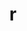 ---
title: "r"
layout: cache
categories: [package, develop]
meta: {"compilers": ["gcc@=11.4.0", "gcc@=7.5.0", "gcc@=9.4.0", "oneapi@=2024.2.1"], "num_specs": 40, "num_specs_by_stack": {"build_systems": 9, "e4s": 10, "e4s-oneapi": 10, "e4s-power": 1, "hep": 10, "root": 40}, "oss": ["ubuntu18.04", "ubuntu20.04", "ubuntu22.04"], "platforms": ["linux"], "stacks": ["build_systems", "e4s", "e4s-oneapi", "e4s-power", "hep", "root"], "targets": ["ppc64le", "x86_64_v3"], "versions": ["4.4.2"]}
spec_details: [{"compiler": "gcc@=11.4.0", "hash": "2uy5mksz42zd4e3q5xzln7xeaj5iivi7", "os": "ubuntu22.04", "platform": "linux", "size": "-", "stacks": ["e4s", "root"], "target": "x86_64_v3", "variants": ["~X", "build_system=autotools", "~memory_profiling", "patches=abc572d", "~rmath"], "versions": ["4.4.2"]}, {"compiler": "gcc@=11.4.0", "hash": "5ar7dhmebjqxhurqvkz2lgffilw7p2zd", "os": "ubuntu22.04", "platform": "linux", "size": "-", "stacks": ["hep", "root"], "target": "x86_64_v3", "variants": ["~X", "build_system=autotools", "~memory_profiling", "patches=abc572d", "~rmath"], "versions": ["4.4.2"]}, {"compiler": "gcc@=11.4.0", "hash": "5g6cwklad4iqh64g4ozi6nsfkgogkyaf", "os": "ubuntu22.04", "platform": "linux", "size": "-", "stacks": ["e4s", "root"], "target": "x86_64_v3", "variants": ["~X", "build_system=autotools", "~memory_profiling", "patches=abc572d", "~rmath"], "versions": ["4.4.2"]}, {"compiler": "oneapi@=2024.2.1", "hash": "5naauu3ozfswaxbskca6b3c3xyeiua6j", "os": "ubuntu22.04", "platform": "linux", "size": "-", "stacks": ["e4s-oneapi", "root"], "target": "x86_64_v3", "variants": ["~X", "build_system=autotools", "~memory_profiling", "patches=abc572d", "~rmath"], "versions": ["4.4.2"]}, {"compiler": "gcc@=11.4.0", "hash": "5nu47y76ep3n4y7svbl5hxrg7p47o3zx", "os": "ubuntu22.04", "platform": "linux", "size": "-", "stacks": ["hep", "root"], "target": "x86_64_v3", "variants": ["~X", "build_system=autotools", "~memory_profiling", "patches=abc572d", "~rmath"], "versions": ["4.4.2"]}, {"compiler": "gcc@=11.4.0", "hash": "66qjbmmmkyfim43xwtn5xdxchjqvuofk", "os": "ubuntu22.04", "platform": "linux", "size": "-", "stacks": ["e4s", "root"], "target": "x86_64_v3", "variants": ["~X", "build_system=autotools", "~memory_profiling", "patches=abc572d", "~rmath"], "versions": ["4.4.2"]}, {"compiler": "oneapi@=2024.2.1", "hash": "6kfhr27iib6yiv6xfqvlhawovu7usifw", "os": "ubuntu22.04", "platform": "linux", "size": "-", "stacks": ["e4s-oneapi", "root"], "target": "x86_64_v3", "variants": ["~X", "build_system=autotools", "~memory_profiling", "patches=abc572d", "~rmath"], "versions": ["4.4.2"]}, {"compiler": "oneapi@=2024.2.1", "hash": "6tm4pctytt3rvpnn3sn3zaru7vsgcoch", "os": "ubuntu22.04", "platform": "linux", "size": "-", "stacks": ["e4s-oneapi", "root"], "target": "x86_64_v3", "variants": ["~X", "build_system=autotools", "~memory_profiling", "patches=abc572d", "~rmath"], "versions": ["4.4.2"]}, {"compiler": "oneapi@=2024.2.1", "hash": "7evjstfxt3wsvvrpwerzhkrgtlhgrexj", "os": "ubuntu22.04", "platform": "linux", "size": "-", "stacks": ["e4s-oneapi", "root"], "target": "x86_64_v3", "variants": ["~X", "build_system=autotools", "~memory_profiling", "patches=abc572d", "~rmath"], "versions": ["4.4.2"]}, {"compiler": "gcc@=7.5.0", "hash": "7lzcpegdk4u55kbtlkocsi2gohjhvlsh", "os": "ubuntu18.04", "platform": "linux", "size": "-", "stacks": ["build_systems", "root"], "target": "x86_64_v3", "variants": ["~X", "build_system=autotools", "~memory_profiling", "patches=abc572d", "~rmath"], "versions": ["4.4.2"]}, {"compiler": "gcc@=11.4.0", "hash": "7nwawqhuskkxaqputjwf2mbggi74psdz", "os": "ubuntu22.04", "platform": "linux", "size": "-", "stacks": ["e4s", "root"], "target": "x86_64_v3", "variants": ["~X", "build_system=autotools", "~memory_profiling", "patches=abc572d", "~rmath"], "versions": ["4.4.2"]}, {"compiler": "gcc@=11.4.0", "hash": "7uzacpqhigwmoxpco346qovahol2so7l", "os": "ubuntu22.04", "platform": "linux", "size": "-", "stacks": ["hep", "root"], "target": "x86_64_v3", "variants": ["~X", "build_system=autotools", "~memory_profiling", "patches=abc572d", "~rmath"], "versions": ["4.4.2"]}, {"compiler": "oneapi@=2024.2.1", "hash": "an2acp5tz3qs44dc6is66hinihdksitk", "os": "ubuntu22.04", "platform": "linux", "size": "-", "stacks": ["e4s-oneapi", "root"], "target": "x86_64_v3", "variants": ["~X", "build_system=autotools", "~memory_profiling", "patches=abc572d", "~rmath"], "versions": ["4.4.2"]}, {"compiler": "gcc@=7.5.0", "hash": "aomhuon6laayj342ig2lqvddmweaxg4u", "os": "ubuntu18.04", "platform": "linux", "size": "-", "stacks": ["build_systems", "root"], "target": "x86_64_v3", "variants": ["~X", "build_system=autotools", "~memory_profiling", "patches=abc572d", "~rmath"], "versions": ["4.4.2"]}, {"compiler": "gcc@=11.4.0", "hash": "bmlgdituww3x6oji3gf2u5ty56pxubav", "os": "ubuntu22.04", "platform": "linux", "size": "-", "stacks": ["hep", "root"], "target": "x86_64_v3", "variants": ["~X", "build_system=autotools", "~memory_profiling", "patches=abc572d", "~rmath"], "versions": ["4.4.2"]}, {"compiler": "gcc@=11.4.0", "hash": "bxq2z7qrekextjq5ieltnm472glby5yx", "os": "ubuntu22.04", "platform": "linux", "size": "-", "stacks": ["e4s", "root"], "target": "x86_64_v3", "variants": ["~X", "build_system=autotools", "~memory_profiling", "patches=abc572d", "~rmath"], "versions": ["4.4.2"]}, {"compiler": "gcc@=7.5.0", "hash": "ceuleadkxuqh3q7bo2wnkx2ceye5nz74", "os": "ubuntu18.04", "platform": "linux", "size": "-", "stacks": ["build_systems", "root"], "target": "x86_64_v3", "variants": ["~X", "build_system=autotools", "~memory_profiling", "patches=abc572d", "~rmath"], "versions": ["4.4.2"]}, {"compiler": "gcc@=7.5.0", "hash": "deqtdd7eqk274ikzlroqgagjlwryekkf", "os": "ubuntu18.04", "platform": "linux", "size": "-", "stacks": ["build_systems", "root"], "target": "x86_64_v3", "variants": ["~X", "build_system=autotools", "~memory_profiling", "patches=abc572d", "~rmath"], "versions": ["4.4.2"]}, {"compiler": "oneapi@=2024.2.1", "hash": "esuc3ymsnvpkd2j6zozw5476e6uz3k3k", "os": "ubuntu22.04", "platform": "linux", "size": "-", "stacks": ["e4s-oneapi", "root"], "target": "x86_64_v3", "variants": ["~X", "build_system=autotools", "~memory_profiling", "patches=abc572d", "~rmath"], "versions": ["4.4.2"]}, {"compiler": "gcc@=11.4.0", "hash": "f5e3i3fgqxcxatwbsffovymrju2ekqsf", "os": "ubuntu22.04", "platform": "linux", "size": "-", "stacks": ["hep", "root"], "target": "x86_64_v3", "variants": ["~X", "build_system=autotools", "~memory_profiling", "patches=abc572d", "~rmath"], "versions": ["4.4.2"]}, {"compiler": "gcc@=11.4.0", "hash": "fdtqgpf5zvry2rglydcfejetpzumuhfr", "os": "ubuntu22.04", "platform": "linux", "size": "-", "stacks": ["hep", "root"], "target": "x86_64_v3", "variants": ["~X", "build_system=autotools", "~memory_profiling", "patches=abc572d", "~rmath"], "versions": ["4.4.2"]}, {"compiler": "oneapi@=2024.2.1", "hash": "gb5byaztog6k222sqpmchr72hepofyda", "os": "ubuntu22.04", "platform": "linux", "size": "-", "stacks": ["e4s-oneapi", "root"], "target": "x86_64_v3", "variants": ["~X", "build_system=autotools", "~memory_profiling", "patches=abc572d", "~rmath"], "versions": ["4.4.2"]}, {"compiler": "gcc@=11.4.0", "hash": "hbcnkvvaikuf3zchiauubl5rkt4zjice", "os": "ubuntu22.04", "platform": "linux", "size": "-", "stacks": ["hep", "root"], "target": "x86_64_v3", "variants": ["~X", "build_system=autotools", "~memory_profiling", "patches=abc572d", "~rmath"], "versions": ["4.4.2"]}, {"compiler": "gcc@=11.4.0", "hash": "hgzcsg4stbgrz7all74dn4fpjid3najl", "os": "ubuntu22.04", "platform": "linux", "size": "-", "stacks": ["e4s", "root"], "target": "x86_64_v3", "variants": ["~X", "build_system=autotools", "~memory_profiling", "patches=abc572d", "~rmath"], "versions": ["4.4.2"]}, {"compiler": "gcc@=11.4.0", "hash": "ixe2xvrffc7tz7k73hvwy65zp4n7mg5t", "os": "ubuntu22.04", "platform": "linux", "size": "-", "stacks": ["e4s", "root"], "target": "x86_64_v3", "variants": ["~X", "build_system=autotools", "~memory_profiling", "patches=abc572d", "~rmath"], "versions": ["4.4.2"]}, {"compiler": "gcc@=7.5.0", "hash": "j4kny4dpqq7sx53fwnuviatt6olduway", "os": "ubuntu18.04", "platform": "linux", "size": "-", "stacks": ["build_systems", "root"], "target": "x86_64_v3", "variants": ["~X", "build_system=autotools", "~memory_profiling", "patches=abc572d", "~rmath"], "versions": ["4.4.2"]}, {"compiler": "gcc@=11.4.0", "hash": "jik6nqff5ub63h5huzeiskypkn5dnrfa", "os": "ubuntu22.04", "platform": "linux", "size": "-", "stacks": ["hep", "root"], "target": "x86_64_v3", "variants": ["~X", "build_system=autotools", "~memory_profiling", "patches=abc572d", "~rmath"], "versions": ["4.4.2"]}, {"compiler": "gcc@=7.5.0", "hash": "kkhbtn6joutb4sflic2uz3c7i3o7isg3", "os": "ubuntu18.04", "platform": "linux", "size": "-", "stacks": ["build_systems", "root"], "target": "x86_64_v3", "variants": ["~X", "build_system=autotools", "~memory_profiling", "patches=abc572d", "~rmath"], "versions": ["4.4.2"]}, {"compiler": "gcc@=11.4.0", "hash": "m2xwqbw3bgdypz4hljrlrrzjchqisn6f", "os": "ubuntu22.04", "platform": "linux", "size": "-", "stacks": ["e4s", "root"], "target": "x86_64_v3", "variants": ["~X", "build_system=autotools", "~memory_profiling", "patches=abc572d", "~rmath"], "versions": ["4.4.2"]}, {"compiler": "gcc@=11.4.0", "hash": "ozqeg25ilfbmccjm3dho6uctyabzqmou", "os": "ubuntu22.04", "platform": "linux", "size": "-", "stacks": ["e4s", "root"], "target": "x86_64_v3", "variants": ["~X", "build_system=autotools", "~memory_profiling", "patches=abc572d", "~rmath"], "versions": ["4.4.2"]}, {"compiler": "gcc@=11.4.0", "hash": "qc4rigzp3tyorcmpqja44ak655arxwxv", "os": "ubuntu22.04", "platform": "linux", "size": "-", "stacks": ["hep", "root"], "target": "x86_64_v3", "variants": ["~X", "build_system=autotools", "~memory_profiling", "patches=abc572d", "~rmath"], "versions": ["4.4.2"]}, {"compiler": "gcc@=11.4.0", "hash": "qu3g6kuhpbeblckzhw7xeptgabb27aoi", "os": "ubuntu22.04", "platform": "linux", "size": "-", "stacks": ["e4s", "root"], "target": "x86_64_v3", "variants": ["~X", "build_system=autotools", "~memory_profiling", "patches=abc572d", "~rmath"], "versions": ["4.4.2"]}, {"compiler": "gcc@=7.5.0", "hash": "rfyzwqa7mejnjkts7xtxaydy3iebeuca", "os": "ubuntu18.04", "platform": "linux", "size": "-", "stacks": ["build_systems", "root"], "target": "x86_64_v3", "variants": ["~X", "build_system=autotools", "~memory_profiling", "patches=abc572d", "~rmath"], "versions": ["4.4.2"]}, {"compiler": "gcc@=9.4.0", "hash": "rtidzlkcggj4w5tvk6abtfhxzo43btve", "os": "ubuntu20.04", "platform": "linux", "size": "-", "stacks": ["e4s-power", "root"], "target": "ppc64le", "variants": ["~X", "build_system=autotools", "~memory_profiling", "patches=abc572d", "~rmath"], "versions": ["4.4.2"]}, {"compiler": "oneapi@=2024.2.1", "hash": "sd53f7usofwi2g7o55am2l3fthxl7r3n", "os": "ubuntu22.04", "platform": "linux", "size": "-", "stacks": ["e4s-oneapi", "root"], "target": "x86_64_v3", "variants": ["~X", "build_system=autotools", "~memory_profiling", "patches=abc572d", "~rmath"], "versions": ["4.4.2"]}, {"compiler": "gcc@=7.5.0", "hash": "trxj3pfj4vq3exj64w7ghbtg3sxudr64", "os": "ubuntu18.04", "platform": "linux", "size": "-", "stacks": ["build_systems", "root"], "target": "x86_64_v3", "variants": ["~X", "build_system=autotools", "~memory_profiling", "patches=abc572d", "~rmath"], "versions": ["4.4.2"]}, {"compiler": "gcc@=11.4.0", "hash": "u7tn5ebwjxokqx2hobhnvne6xd2wt5wb", "os": "ubuntu22.04", "platform": "linux", "size": "-", "stacks": ["hep", "root"], "target": "x86_64_v3", "variants": ["~X", "build_system=autotools", "~memory_profiling", "patches=abc572d", "~rmath"], "versions": ["4.4.2"]}, {"compiler": "oneapi@=2024.2.1", "hash": "v3xmhqojnn5mcpjy574ezawz7u4le4yw", "os": "ubuntu22.04", "platform": "linux", "size": "-", "stacks": ["e4s-oneapi", "root"], "target": "x86_64_v3", "variants": ["~X", "build_system=autotools", "~memory_profiling", "patches=abc572d", "~rmath"], "versions": ["4.4.2"]}, {"compiler": "oneapi@=2024.2.1", "hash": "wmt7i3f7lrsq25xx3bkrjeutjra2wtiz", "os": "ubuntu22.04", "platform": "linux", "size": "-", "stacks": ["e4s-oneapi", "root"], "target": "x86_64_v3", "variants": ["~X", "build_system=autotools", "~memory_profiling", "patches=abc572d", "~rmath"], "versions": ["4.4.2"]}, {"compiler": "gcc@=7.5.0", "hash": "xnputc56zghguvewecnlt75yukv3jivo", "os": "ubuntu18.04", "platform": "linux", "size": "-", "stacks": ["build_systems", "root"], "target": "x86_64_v3", "variants": ["~X", "build_system=autotools", "~memory_profiling", "patches=abc572d", "~rmath"], "versions": ["4.4.2"]}]
---
